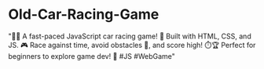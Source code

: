 # Old-Car-Racing-Game
"🚗💨 A fast-paced JavaScript car racing game! 🏁 Built with HTML, CSS, and JS. 🎮 Race against time, avoid obstacles 🚧, and score high! ⏱️🏆 Perfect for beginners to explore game dev! 🌟 #JS #WebGame"
